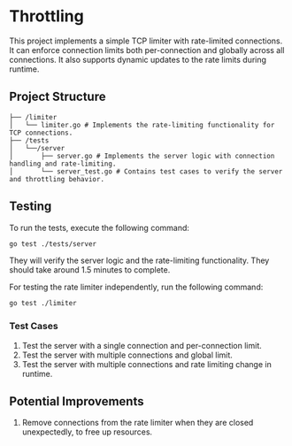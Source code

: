 # Throttling

This project implements a simple TCP limiter with rate-limited connections. It can  enforce connection limits both per-connection and globally across all connections. It also supports dynamic updates to the rate limits during runtime.

## Project Structure
```
├── /limiter
│   └── limiter.go # Implements the rate-limiting functionality for TCP connections.
├── /tests
│   └──/server
│       ├── server.go # Implements the server logic with connection handling and rate-limiting.
│       └── server_test.go # Contains test cases to verify the server and throttling behavior.
```

## Testing
To run the tests, execute the following command:
```bash
go test ./tests/server
```
They will verify the server logic and the rate-limiting functionality.
They should take around 1.5 minutes to complete.


For testing the rate limiter independently, run the following command:
```bash
go test ./limiter
```
### Test Cases
1. Test the server with a single connection and per-connection limit.
2. Test the server with multiple connections and global limit.
3. Test the server with multiple connections and rate limiting change in runtime.

## Potential Improvements
1. Remove connections from the rate limiter when they are closed unexpectedly, to free up resources.
